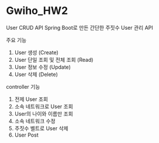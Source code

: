 # Gwiho_HW2


User CRUD API
Spring Boot로 만든 간단한 주짓수 User 관리 API

주요 기능
1. User 생성 (Create)
2. User 단일 조회 및 전체 조회 (Read)
3. User 정보 수정 (Update)
4. User 삭제 (Delete)

controller 기능
1. 전제 User 조회
2. 소속 네트워크로 User 조회
3. User의 나이와 이름만 조회
4. 소속 네트워크 수정
5. 주짓수 벨트로 User 삭제
6. User Post

